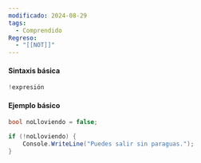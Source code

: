 ```yaml
---
modificado: 2024-08-29
tags:
  - Comprendido
Regreso:
  - "[[NOT]]"
---
```

#### Sintaxis básica

```c#
!expresión
```
#### Ejemplo básico
```c#
bool noLloviendo = false;

if (!noLloviendo) {
    Console.WriteLine("Puedes salir sin paraguas.");
}


```